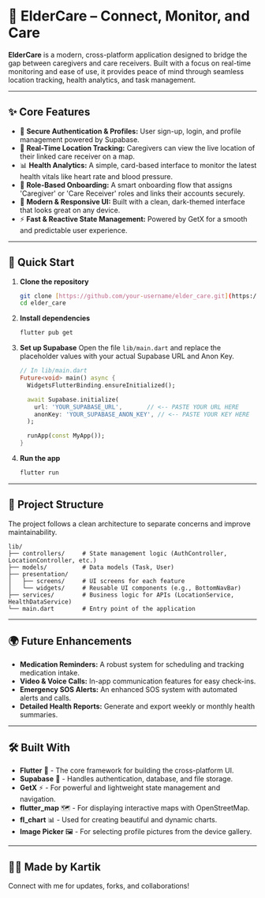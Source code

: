 # 💙 ElderCare – Connect, Monitor, and Care

**ElderCare** is a modern, cross-platform application designed to bridge the gap between caregivers and care receivers. Built with a focus on real-time monitoring and ease of use, it provides peace of mind through seamless location tracking, health analytics, and task management.

---
## ✨ Core Features


* 🔐 **Secure Authentication & Profiles:** User sign-up, login, and profile management powered by Supabase.
* 📍 **Real-Time Location Tracking:** Caregivers can view the live location of their linked care receiver on a map.
* 📊 **Health Analytics:** A simple, card-based interface to monitor the latest health vitals like heart rate and blood pressure.
* 🚀 **Role-Based Onboarding:** A smart onboarding flow that assigns 'Caregiver' or 'Care Receiver' roles and links their accounts securely.
* 📱 **Modern & Responsive UI:** Built with a clean, dark-themed interface that looks great on any device.
* ⚡ **Fast & Reactive State Management:** Powered by GetX for a smooth and predictable user experience.

---

## 📲 Quick Start

1.  **Clone the repository**

    ```bash
    git clone [https://github.com/your-username/elder_care.git](https://github.com/your-username/elder_care.git)
    cd elder_care
    ```

2.  **Install dependencies**

    ```bash
    flutter pub get
    ```

3.  **Set up Supabase**
    Open the file `lib/main.dart` and replace the placeholder values with your actual Supabase URL and Anon Key.

    ```dart
    // In lib/main.dart
    Future<void> main() async {
      WidgetsFlutterBinding.ensureInitialized();

      await Supabase.initialize(
        url: 'YOUR_SUPABASE_URL',       // <-- PASTE YOUR URL HERE
        anonKey: 'YOUR_SUPABASE_ANON_KEY', // <-- PASTE YOUR KEY HERE
      );

      runApp(const MyApp());
    }
    ```

4.  **Run the app**

    ```bash
    flutter run
    ```

---

## 📂 Project Structure

The project follows a clean architecture to separate concerns and improve maintainability.

```
lib/
├── controllers/     # State management logic (AuthController, LocationController, etc.)
├── models/          # Data models (Task, User)
├── presentation/
│   ├── screens/     # UI screens for each feature
│   └── widgets/     # Reusable UI components (e.g., BottomNavBar)
├── services/        # Business logic for APIs (LocationService, HealthDataService)
└── main.dart        # Entry point of the application
```

---

## 🌍 Future Enhancements

* **Medication Reminders:** A robust system for scheduling and tracking medication intake.
* **Video & Voice Calls:** In-app communication features for easy check-ins.
* **Emergency SOS Alerts:** An enhanced SOS system with automated alerts and calls.
* **Detailed Health Reports:** Generate and export weekly or monthly health summaries.

---

## 🛠️ Built With

* **Flutter** 💙 - The core framework for building the cross-platform UI.
* **Supabase** 🔐 - Handles authentication, database, and file storage.
* **GetX** ⚡ - For powerful and lightweight state management and navigation.
* **flutter_map** 🗺️ - For displaying interactive maps with OpenStreetMap.
* **fl_chart** 📊 - Used for creating beautiful and dynamic charts.
* **Image Picker** 🖼️ - For selecting profile pictures from the device gallery.

---

## 👨‍💻 Made by Kartik

Connect with me for updates, forks, and collaborations!

